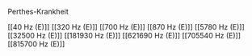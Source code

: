 Perthes-Krankheit

[[40 Hz (E)]]
[[320 Hz (E)]]
[[700 Hz (E)]]
[[870 Hz (E)]]
[[5780 Hz (E)]]
[[32500 Hz (E)]]
[[181930 Hz (E)]]
[[621690 Hz (E)]]
[[705540 Hz (E)]]
[[815700 Hz (E)]]